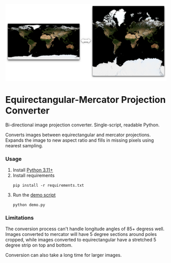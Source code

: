 ![](data/preview.png)

# Equirectangular-Mercator Projection Converter

Bi-directional image projection converter. Single-script, readable Python.

Converts images between equirectangular and mercator projections. Expands the image to new aspect ratio and fills in missing pixels using nearest sampling.

### Usage

1. Install [Python 3.11+](https://www.python.org/downloads/)
1. Install requirements
    ```
    pip install -r requirements.txt
    ```
1. Run the [demo script](demo.py)
    ```
    python demo.py
    ```

### Limitations

The conversion process can't handle longitude angles of 85+ degress well. Images converted to mercator will have 5 degree sections around poles cropped, while images converted to equirectangular have a stretched 5 degree strip on top and bottom.

Conversion can also take a long time for larger images.
